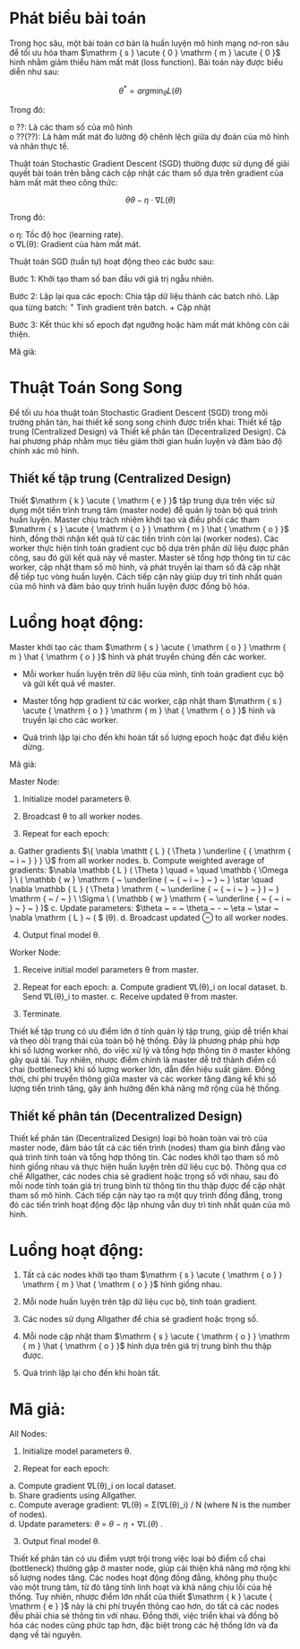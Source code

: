 

# Phát biểu bài toán

Trong học sâu, một bài toán cơ bản là huấn luyện mô hình mạng nơ-ron sâu để tối ưu hóa tham $\mathrm { s } \acute { 0 } \mathrm { m } \acute { 0 }$ hình nhằm giảm thiểu hàm mất mát (loss function). Bài toán này được biểu diễn như sau:

$$
\theta ^ { * } = a r g \operatorname* { m i n } _ { \theta } L ( \theta )
$$

Trong đó:

o ??: Là các tham số của mô hình   
o ??(??): Là hàm mất mát đo lường độ chênh lệch giữa dự đoán của mô hình và nhãn thực tế.

Thuật toán Stochastic Gradient Descent (SGD) thường được sử dụng để giải quyết bài toán trên bằng cách cập nhật các tham số dựa trên gradient của hàm mất mát theo công thức:

$$
\theta  \theta - \eta \cdot \nabla L ( \theta )
$$

Trong đó:

o η: Tốc độ học (learning rate).   
o ∇L(θ): Gradient của hàm mất mát.

Thuật toán SGD (tuần tự) hoạt động theo các bước sau:

Bước 1: Khởi tạo tham số ban đầu với giá trị ngẫu nhiên.

Bước 2: Lặp lại qua các epoch: Chia tập dữ liệu thành các batch nhỏ. Lặp qua từng batch: $^ +$ Tính gradient trên batch. + Cập nhật

Bước 3: Kết thúc khi số epoch đạt ngưỡng hoặc hàm mất mát không còn cải thiện.

Mã giả:





# Thuật Toán Song Song

Để tối ưu hóa thuật toán Stochastic Gradient Descent (SGD) trong môi trường phân tán, hai thiết kế song song chính được triển khai: Thiết kế tập trung (Centralized Design) và Thiết kế phân tán (Decentralized Design). Cả hai phương pháp nhằm mục tiêu giảm thời gian huấn luyện và đảm bảo độ chính xác mô hình.

## Thiết kế tập trung (Centralized Design)

Thiết $\mathrm { k } \acute { \mathrm { e } }$ tập trung dựa trên việc sử dụng một tiến trình trung tâm (master node) để quản lý toàn bộ quá trình huấn luyện. Master chịu trách nhiệm khởi tạo và điều phối các tham $\mathrm { s } \acute { \mathrm { o } } \mathrm { m } \hat { \mathrm { o } }$ hình, đồng thời nhận kết quả từ các tiến trình còn lại (worker nodes). Các worker thực hiện tính toán gradient cục bộ dựa trên phần dữ liệu được phân công, sau đó gửi kết quả này về master. Master sẽ tổng hợp thông tin từ các worker, cập nhật tham số mô hình, và phát truyền lại tham số đã cập nhật để tiếp tục vòng huấn luyện. Cách tiếp cận này giúp duy trì tính nhất quán của mô hình và đảm bảo quy trình huấn luyện được đồng bộ hóa.

# Luồng hoạt động:

Master khởi tạo các tham $\mathrm { s } \acute { \mathrm { o } } \mathrm { m } \hat { \mathrm { o } }$ hình và phát truyền chúng đến các worker.

- Mỗi worker huấn luyện trên dữ liệu của mình, tính toán gradient cục bộ và gửi kết quả về master.

- Master tổng hợp gradient từ các worker, cập nhật tham $\mathrm { s } \acute { \mathrm { o } } \mathrm { m } \hat { \mathrm { o } }$ hình và truyền lại cho các worker.

- Quá trình lặp lại cho đến khi hoàn tất số lượng epoch hoặc đạt điều kiện dừng.

Mã giả:



Master Node:

1. Initialize model parameters θ.   
2. Broadcast θ to all worker nodes.

3. Repeat for each epoch:

a. Gather gradients $\{ \nabla \mathtt { L } ( \Theta ) \underline { { \mathrm { ~ i ~ } } } \}$ from all worker nodes. b. Compute weighted average of gradients: $\nabla \mathbb { L } ( \Theta ) \quad = \quad \mathbb { \Omega } \ ( \mathbb { w } \mathrm { ~ \underline { ~ { ~ i ~ } ~ } ~ } \star \quad \nabla \mathbb { L } ( \Theta ) \mathrm { ~ \underline { ~ { ~ i ~ } ~ } ) ~ } \mathrm { ~ / ~ } \ \Sigma \ ( \mathbb { w } \mathrm { ~ \underline { ~ { ~ i ~ } ~ } ~ } )$ c. Update parameters: $\theta ~ = ~ \theta ~ - ~ \eta ~ \star ~ \nabla \mathrm { L } ~ ( $ (θ). d. Broadcast updated $\ominus$ to all worker nodes.

4. Output final model θ.

Worker Node:

1. Receive initial model parameters θ from master.

2. Repeat for each epoch: a. Compute gradient ∇L(θ)_i on local dataset. b. Send ∇L(θ)_i to master. c. Receive updated θ from master.

3. Terminate.

Thiết kế tập trung có ưu điểm lớn ở tính quản lý tập trung, giúp dễ triển khai và theo dõi trạng thái của toàn bộ hệ thống. Đây là phương pháp phù hợp khi số lượng worker nhỏ, do việc xử lý và tổng hợp thông tin ở master không gây quá tải. Tuy nhiên, nhược điểm chính là master dễ trở thành điểm cổ chai (bottleneck) khi số lượng worker lớn, dẫn đến hiệu suất giảm. Đồng thời, chi phí truyền thông giữa master và các worker tăng đáng kể khi số lượng tiến trình tăng, gây ảnh hưởng đến khả năng mở rộng của hệ thống.

## Thiết kế phân tán (Decentralized Design)

Thiết kế phân tán (Decentralized Design) loại bỏ hoàn toàn vai trò của master node, đảm bảo tất cả các tiến trình (nodes) tham gia bình đẳng vào quá trình tính toán và tổng hợp thông tin. Các nodes khởi tạo tham số mô hình giống nhau và thực hiện huấn luyện trên dữ liệu cục bộ. Thông qua cơ chế Allgather, các nodes chia sẻ gradient hoặc trọng số với nhau, sau đó mỗi node tính toán giá trị trung bình từ thông tin thu thập được để cập nhật tham số mô hình. Cách tiếp cận này tạo ra một quy trình đồng đẳng, trong đó các tiến trình hoạt động độc lập nhưng vẫn duy trì tính nhất quán của mô hình.

# Luồng hoạt động:



1. Tất cả các nodes khởi tạo tham $\mathrm { s } \acute { \mathrm { o } } \mathrm { m } \hat { \mathrm { o } }$ hình giống nhau.

2. Mỗi node huấn luyện trên tập dữ liệu cục bộ, tính toán gradient.

3. Các nodes sử dụng Allgather để chia sẻ gradient hoặc trọng số.

4. Mỗi node cập nhật tham $\mathrm { s } \acute { \mathrm { o } } \mathrm { m } \hat { \mathrm { o } }$ hình dựa trên giá trị trung bình thu thập được.

5. Quá trình lặp lại cho đến khi hoàn tất.

# Mã giả:

All Nodes:

1. Initialize model parameters θ.

2. Repeat for each epoch:

a. Compute gradient ∇L(θ)_i on local dataset.   
b. Share gradients using Allgather.   
c. Compute average gradient: ∇L(θ) = Σ(∇L(θ)_i) / N (where N is the number of nodes).   
d. Update parameters: $\theta ~ = ~ \theta ~ - ~ \eta ~ \star ~ \nabla \mathbb { L } \left( \theta \right)$ .

3. Output final model θ.

Thiết kế phân tán có ưu điểm vượt trội trong việc loại bỏ điểm cổ chai (bottleneck) thường gặp ở master node, giúp cải thiện khả năng mở rộng khi số lượng nodes tăng. Các nodes hoạt động đồng đẳng, không phụ thuộc vào một trung tâm, từ đó tăng tính linh hoạt và khả năng chịu lỗi của hệ thống. Tuy nhiên, nhược điểm lớn nhất của thiết $\mathrm { k } \acute { \mathrm { e } }$ này là chi phí truyền thông cao hơn, do tất cả các nodes đều phải chia sẻ thông tin với nhau. Đồng thời, việc triển khai và đồng bộ hóa các nodes cũng phức tạp hơn, đặc biệt trong các hệ thống lớn và đa dạng về tài nguyên.